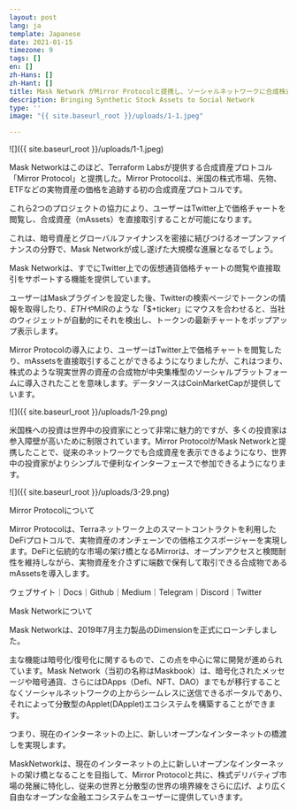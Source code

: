 ```yaml
---
layout: post
lang: ja
template: Japanese
date: 2021-01-15
timezone: 9
tags: []
en: []
zh-Hans: []
zh-Hant: []
title: Mask Network がMirror Protocolと提携し、ソーシャルネットワークに合成株式資産を提供
description: Bringing Synthetic Stock Assets to Social Network
type: ''
image: "{{ site.baseurl_root }}/uploads/1-1.jpeg"

---
```

![]({{ site.baseurl_root }}/uploads/1-1.jpeg)

Mask Networkはこのほど、Terraform Labsが提供する合成資産プロトコル「Mirror Protocol」と提携した。Mirror Protocolは、米国の株式市場、先物、ETFなどの実物資産の価格を追跡する初の合成資産プロトコルです。

これら2つのプロジェクトの協力により、ユーザーはTwitter上で価格チャートを閲覧し、合成資産（mAssets）を直接取引することが可能になります。

これは、暗号資産とグローバルファイナンスを密接に結びつけるオープンファイナンスの分野で、Mask Networkが成し遂げた大規模な進展となるでしょう。

Mask Networkは、すでにTwitter上での仮想通貨価格チャートの閲覧や直接取引をサポートする機能を提供しています。

ユーザーはMaskプラグインを設定した後、Twitterの検索ページでトークンの情報を取得したり、$ETHや$MIRのような「$+ticker」にマウスを合わせると、当社のウィジェットが自動的にそれを検出し、トークンの最新チャートをポップアップ表示します。

Mirror Protocolの導入により、ユーザーはTwitter上で価格チャートを閲覧したり、mAssetsを直接取引することができるようになりましたが、これはつまり、株式のような現実世界の資産の合成物が中央集権型のソーシャルプラットフォームに導入されたことを意味します。データソースはCoinMarketCapが提供しています。

![]({{ site.baseurl_root }}/uploads/1-29.png)

米国株への投資は世界中の投資家にとって非常に魅力的ですが、多くの投資家は参入障壁が高いために制限されています。Mirror ProtocolがMask Networkと提携したことで、従来のネットワークでも合成資産を表示できるようになり、世界中の投資家がよりシンプルで便利なインターフェースで参加できるようになります。

![]({{ site.baseurl_root }}/uploads/3-29.png)

Mirror Protocolについて

Mirror Protocolは、Terraネットワーク上のスマートコントラクトを利用したDeFiプロトコルで、実物資産のオンチェーンでの価格エクスポージャーを実現します。DeFiと伝統的な市場の架け橋となるMirrorは、オープンアクセスと検閲耐性を維持しながら、実物資産を介さずに端数で保有して取引できる合成物であるmAssetsを導入します。

ウェブサイト｜Docs｜Github｜Medium｜Telegram｜Discord｜Twitter

Mask Networkについて

Mask Networkは、2019年7月主力製品のDimensionを正式にローンチしました。

主な機能は暗号化/復号化に関するもので、この点を中心に常に開発が進められています。Mask Network（当初の名称はMaskbook）は、暗号化されたメッセージや暗号通貨、さらにはDApps（Defi、NFT、DAO）までもが移行することなくソーシャルネットワークの上からシームレスに送信できるポータルであり、それによって分散型のApplet(DApplet)エコシステムを構築することができます。

つまり、現在のインターネットの上に、新しいオープンなインターネットの橋渡しを実現します。

MaskNetworkは、現在のインターネットの上に新しいオープンなインターネットの架け橋となることを目指して、Mirror Protocolと共に、株式デリバティブ市場の発展に特化し、従来の世界と分散型の世界の境界線をさらに広げ、より広く自由なオープンな金融エコシステムをユーザーに提供していきます。